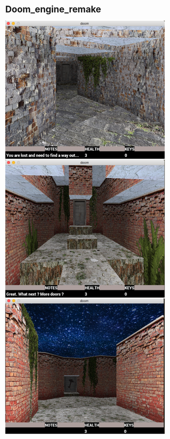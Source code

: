 # Doom_engine_remake
<img src="example/q1.png"></br>
<img src="example/q2.png"></br>
<img src="example/q3.png"></br>
